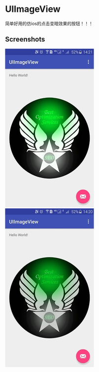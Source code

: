 # UIImageView
简单好用的仿ios的点击变暗效果的按钮！！！

## Screenshots

<img src="/screenshots/a.jpg" width="288" height="512" border="0" alt="screenshot">
<img src="/screenshots/b.jpg" width="288" height="512" border="0" alt="screenshot">

